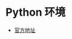 # Python 环境

- [官方地址][python-official-download-link]

[python-official-download-link]: https://www.python.org/downloads/
